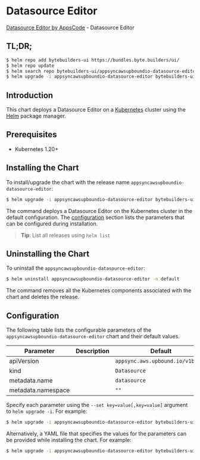 # Datasource Editor

[Datasource Editor by AppsCode](https://byte.builders) - Datasource Editor

## TL;DR;

```bash
$ helm repo add bytebuilders-ui https://bundles.byte.builders/ui/
$ helm repo update
$ helm search repo bytebuilders-ui/appsyncawsupboundio-datasource-editor --version=v0.4.18
$ helm upgrade -i appsyncawsupboundio-datasource-editor bytebuilders-ui/appsyncawsupboundio-datasource-editor -n default --create-namespace --version=v0.4.18
```

## Introduction

This chart deploys a Datasource Editor on a [Kubernetes](http://kubernetes.io) cluster using the [Helm](https://helm.sh) package manager.

## Prerequisites

- Kubernetes 1.20+

## Installing the Chart

To install/upgrade the chart with the release name `appsyncawsupboundio-datasource-editor`:

```bash
$ helm upgrade -i appsyncawsupboundio-datasource-editor bytebuilders-ui/appsyncawsupboundio-datasource-editor -n default --create-namespace --version=v0.4.18
```

The command deploys a Datasource Editor on the Kubernetes cluster in the default configuration. The [configuration](#configuration) section lists the parameters that can be configured during installation.

> **Tip**: List all releases using `helm list`

## Uninstalling the Chart

To uninstall the `appsyncawsupboundio-datasource-editor`:

```bash
$ helm uninstall appsyncawsupboundio-datasource-editor -n default
```

The command removes all the Kubernetes components associated with the chart and deletes the release.

## Configuration

The following table lists the configurable parameters of the `appsyncawsupboundio-datasource-editor` chart and their default values.

|     Parameter      | Description |                   Default                   |
|--------------------|-------------|---------------------------------------------|
| apiVersion         |             | <code>appsync.aws.upbound.io/v1beta1</code> |
| kind               |             | <code>Datasource</code>                     |
| metadata.name      |             | <code>datasource</code>                     |
| metadata.namespace |             | <code>""</code>                             |


Specify each parameter using the `--set key=value[,key=value]` argument to `helm upgrade -i`. For example:

```bash
$ helm upgrade -i appsyncawsupboundio-datasource-editor bytebuilders-ui/appsyncawsupboundio-datasource-editor -n default --create-namespace --version=v0.4.18 --set apiVersion=appsync.aws.upbound.io/v1beta1
```

Alternatively, a YAML file that specifies the values for the parameters can be provided while
installing the chart. For example:

```bash
$ helm upgrade -i appsyncawsupboundio-datasource-editor bytebuilders-ui/appsyncawsupboundio-datasource-editor -n default --create-namespace --version=v0.4.18 --values values.yaml
```
